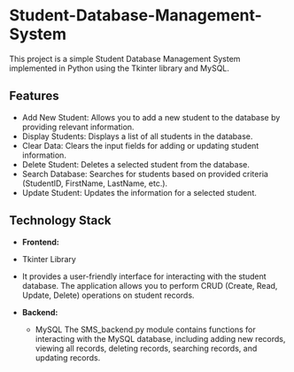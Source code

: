 # Student-Database-Management-System
This project is a simple Student Database Management System implemented in Python using the Tkinter library  and MySQL.

## Features

* Add New Student: Allows you to add a new student to the database by providing relevant information.
* Display Students: Displays a list of all students in the database.
* Clear Data: Clears the input fields for adding or updating student information.
* Delete Student: Deletes a selected student from the database.
* Search Database: Searches for students based on provided criteria (StudentID, FirstName, LastName, etc.).
* Update Student: Updates the information for a selected student.


## Technology Stack

- **Frontend:**
* Tkinter Library
- It provides a user-friendly interface for interacting with the student database. The application allows you to perform CRUD (Create, Read, Update, Delete) operations on student records.



- **Backend:**
  * MySQL
The SMS_backend.py module contains functions for interacting with the MySQL database, including adding new records, viewing all records, deleting records, searching records, and updating records.
